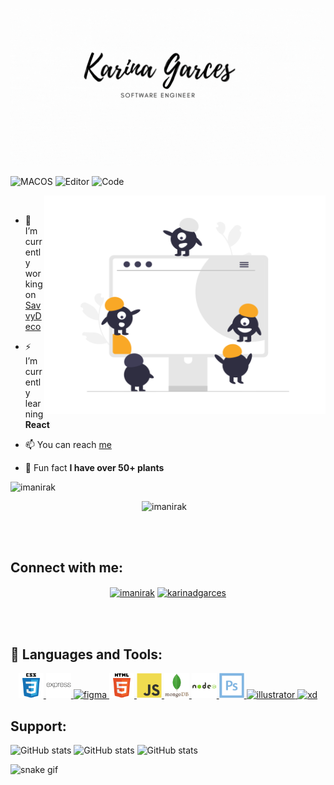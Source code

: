 ![header](https://github.com/imanirak/imanirak/blob/main/kg.gif)

![MACOS](https://img.shields.io/badge/OS-MAC-informational?style=flat&logo=<LOGO_NAME>&orange=white&color=orange)
![Editor](https://img.shields.io/badge/Editor-VSCode-informational?style=flat&logo=<LOGO_NAME>&orange=white&color=yellow)
![Code](https://img.shields.io/badge/Code-JavaScript-informational?style=flat&logo=<LOGO_NAME>&orange=white&color=orange)
  </p>
  
<img align="right" src="https://github.com/imanirak/imanirak/blob/main/aliens.png" height="350" width="450" alt="imanirak" />
<br>

<p align="left">
  
- 🔭 I’m currently working on [SavvyDeco](https://github.com/imanirak/savvydeco)

- ⚡ I’m currently learning **React**

- 📫 You can reach <a href="mailto:karinadgarces@gmail.com">me</a>  
- 🌱 Fun fact **I have over 50+ plants**
</p>

  
<p><a href="https://www.buymeacoffee.com/imanirak"> <img align="left" src="https://cdn.buymeacoffee.com/buttons/v2/default-yellow.png" height="50" width="210" alt="imanirak" /></a></p>
  
  <br>
<p align="left"> <img src="https://komarev.com/ghpvc/?username=imanirak&label=Profile%20views&color=0e75b6&style=flat" alt="imanirak" /> </p>

  
<br><br>
  
  
## Connect with me:

<p align="center">
<a href="https://dev.to/imanirak" target="blank"><img align="center" src="https://raw.githubusercontent.com/rahuldkjain/github-profile-readme-generator/master/src/images/icons/Social/devto.svg" alt="imanirak" height="30" width="40" /></a>
<a href="https://linkedin.com/in/karinadgarces" target="blank"><img align="center" src="https://raw.githubusercontent.com/rahuldkjain/github-profile-readme-generator/master/src/images/icons/Social/linked-in-alt.svg" alt="karinadgarces" height="30" width="40" /></a>

  </p>

  <br><br>



## 🚀 Languages and Tools:

<p align="center">
  <a href="https://www.w3schools.com/css/" target="_blank" rel="noreferrer"> 
    <img src="https://raw.githubusercontent.com/devicons/devicon/master/icons/css3/css3-original-wordmark.svg" alt="css3" width="40" height="40"/> </a> <a href="https://expressjs.com" target="_blank" rel="noreferrer"> 
   <img src="https://raw.githubusercontent.com/devicons/devicon/master/icons/express/express-original-wordmark.svg" alt="express" width="40" height="40"/> </a> <a href="https://www.figma.com/" target="_blank" rel="noreferrer"> 
   <img src="https://www.vectorlogo.zone/logos/figma/figma-icon.svg" alt="figma" width="40" height="40"/> </a> <a href="https://www.w3.org/html/" target="_blank" rel="noreferrer">
    <img src="https://raw.githubusercontent.com/devicons/devicon/master/icons/html5/html5-original-wordmark.svg" alt="html5" width="40" height="40"/> </a> <a href="https://www.adobe.com/in/products/illustrator.html" target="_blank" rel="noreferrer"> 
    <img src="https://raw.githubusercontent.com/devicons/devicon/master/icons/javascript/javascript-original.svg" alt="javascript" width="40" height="40"/> </a> <a href="https://www.mongodb.com/" target="_blank" rel="noreferrer">
    <img src="https://raw.githubusercontent.com/devicons/devicon/master/icons/mongodb/mongodb-original-wordmark.svg" alt="mongodb" width="40" height="40"/> </a> <a href="https://nodejs.org" target="_blank" rel="noreferrer"> 
      <img src="https://raw.githubusercontent.com/devicons/devicon/master/icons/nodejs/nodejs-original-wordmark.svg" alt="nodejs" width="40" height="40"/> </a> <a href="https://www.photoshop.com/en" target="_blank" rel="noreferrer"> 
    <img src="https://raw.githubusercontent.com/devicons/devicon/master/icons/photoshop/photoshop-line.svg" alt="photoshop" width="40" height="40"/> </a> <a href="https://www.adobe.com/products/xd.html" target="_blank" rel="noreferrer">
  <img src="https://www.vectorlogo.zone/logos/adobe_illustrator/adobe_illustrator-icon.svg" alt="illustrator" width="40" height="40"/> </a> <a href="https://developer.mozilla.org/en-US/docs/Web/JavaScript" target="_blank" rel="noreferrer"> 
    <img src="https://cdn.worldvectorlogo.com/logos/adobe-xd.svg" alt="xd" width="40" height="40"/> </a> </p>
    
    
</p>

## Support:




     
![ GitHub stats](https://github-readme-stats.vercel.app/api?username=imanirak&theme=graywhite&show_icons=true)
![ GitHub stats](https://github-readme-streak-stats.herokuapp.com/?user=imanirak&)  ![ GitHub stats](https://github-readme-stats.vercel.app/api/top-langs?username=imanirak&show_icons=true&locale=en&layout=compact) 

![snake gif](https://github.com/imanirak/imanirak/blob/output/github-contribution-grid-snake.gif)
